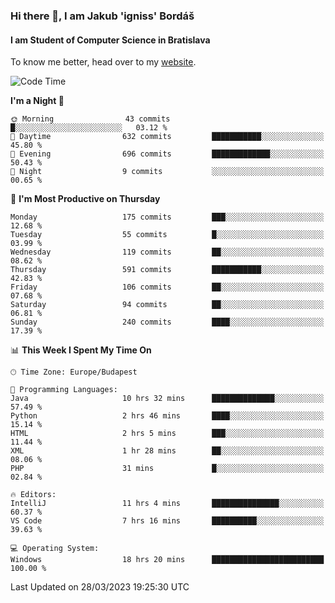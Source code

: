 ### Hi there 👋, I am Jakub 'igniss' Bordáš

#### I am Student of Computer Science in Bratislava
To know me better, head over to my [website](https://bordas.sk).


<!--START_SECTION:waka-->
![Code Time](http://img.shields.io/badge/Code%20Time-1%2C091%20hrs%2039%20mins-blue)

**I'm a Night 🦉** 

```text
🌞 Morning                43 commits          █░░░░░░░░░░░░░░░░░░░░░░░░   03.12 % 
🌆 Daytime                632 commits         ███████████░░░░░░░░░░░░░░   45.80 % 
🌃 Evening                696 commits         █████████████░░░░░░░░░░░░   50.43 % 
🌙 Night                  9 commits           ░░░░░░░░░░░░░░░░░░░░░░░░░   00.65 % 
```
📅 **I'm Most Productive on Thursday** 

```text
Monday                   175 commits         ███░░░░░░░░░░░░░░░░░░░░░░   12.68 % 
Tuesday                  55 commits          █░░░░░░░░░░░░░░░░░░░░░░░░   03.99 % 
Wednesday                119 commits         ██░░░░░░░░░░░░░░░░░░░░░░░   08.62 % 
Thursday                 591 commits         ███████████░░░░░░░░░░░░░░   42.83 % 
Friday                   106 commits         ██░░░░░░░░░░░░░░░░░░░░░░░   07.68 % 
Saturday                 94 commits          ██░░░░░░░░░░░░░░░░░░░░░░░   06.81 % 
Sunday                   240 commits         ████░░░░░░░░░░░░░░░░░░░░░   17.39 % 
```


📊 **This Week I Spent My Time On** 

```text
🕑︎ Time Zone: Europe/Budapest

💬 Programming Languages: 
Java                     10 hrs 32 mins      ██████████████░░░░░░░░░░░   57.49 % 
Python                   2 hrs 46 mins       ████░░░░░░░░░░░░░░░░░░░░░   15.14 % 
HTML                     2 hrs 5 mins        ███░░░░░░░░░░░░░░░░░░░░░░   11.44 % 
XML                      1 hr 28 mins        ██░░░░░░░░░░░░░░░░░░░░░░░   08.06 % 
PHP                      31 mins             █░░░░░░░░░░░░░░░░░░░░░░░░   02.84 % 

🔥 Editors: 
IntelliJ                 11 hrs 4 mins       ███████████████░░░░░░░░░░   60.37 % 
VS Code                  7 hrs 16 mins       ██████████░░░░░░░░░░░░░░░   39.63 % 

💻 Operating System: 
Windows                  18 hrs 20 mins      █████████████████████████   100.00 % 
```


 Last Updated on 28/03/2023 19:25:30 UTC
<!--END_SECTION:waka-->
